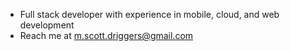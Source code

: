 - Full stack developer with experience in mobile, cloud, and web development
- Reach me at m.scott.driggers@gmail.com
